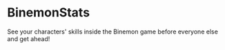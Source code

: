 # BinemonStats
See your characters' skills inside the Binemon game before everyone else and get ahead!
